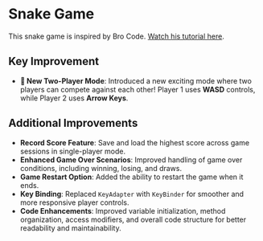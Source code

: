 # Snake Game

This snake game is inspired by Bro Code. [Watch his tutorial here](https://www.youtube.com/watch?v=bI6e6qjJ8JQ).

## Key Improvement

- **🚀 New Two-Player Mode**: Introduced a new exciting mode where two players can compete against each other! Player 1 uses **WASD** controls, while Player 2 uses **Arrow Keys**.

## Additional Improvements

- **Record Score Feature**: Save and load the highest score across game sessions in single-player mode.
- **Enhanced Game Over Scenarios**: Improved handling of game over conditions, including winning, losing, and draws.
- **Game Restart Option**: Added the ability to restart the game when it ends.
- **Key Binding**: Replaced `KeyAdapter` with `KeyBinder` for smoother and more responsive player controls.
- **Code Enhancements**: Improved variable initialization, method organization, access modifiers, and overall code structure for better readability and maintainability.

